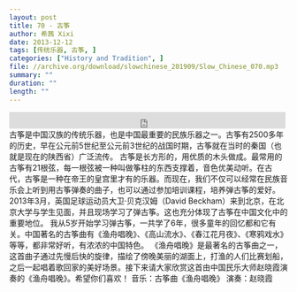 ```yaml
---
layout: post
title: 70 - 古筝
author: 希茜 Xixi
date: 2013-12-12
tags: [传统乐器, 古筝, ]
categories: ["History and Tradition", ]
file: //archive.org/download/slowchinese_201909/Slow_Chinese_070.mp3
summary: ""
duration: ""
length: ""
---
```


<iframe src="https://archive.org/embed/slowchinese_201909/Slow_Chinese_070.mp3" width="500" height="30" frameborder="0" webkitallowfullscreen="true" mozallowfullscreen="true" allowfullscreen></iframe>
古筝是中国汉族的传统乐器，也是中国最重要的民族乐器之一。古筝有2500多年的历史，早在公元前5世纪至公元前3世纪的战国时期，古筝就在当时的秦国（也就是现在的陕西省）广泛流传。
古筝是长方形的，用优质的木头做成。最常用的古筝有21根弦，每一根弦被一种叫做筝柱的东西支撑着，音色优美动听。在古代，古筝是一种在帝王的皇宫里才有的乐器。而现在，我们不仅可以经常在民族音乐会上听到用古筝弹奏的曲子，也可以通过参加培训课程，培养弹古筝的爱好。
2013年3月，英国足球运动员大卫·贝克汉姆（David Beckham）来到北京，在北京大学与学生见面，并且现场学习了弹古筝。这也充分体现了古筝在中国文化中的重要地位。
我从5岁开始学习弹古筝，一共学了6年，很多童年的回忆都和它有关。中国著名的古筝曲有《渔舟唱晚》、《高山流水》、《春江花月夜》、《寒鸦戏水》等等，都非常好听，有浓浓的中国特色。
《渔舟唱晚》是最著名的古筝曲之一，这首曲子通过先慢后快的旋律，描绘了傍晚美丽的湖面上，打渔的人们比赛划船，之后一起唱着歌回家的美好场景。接下来请大家欣赏这首由中国民乐大师赵晓霞演奏的《渔舟唱晚》。希望你们喜欢！
音乐：古筝曲《渔舟唱晚》
演奏：赵晓霞
 
